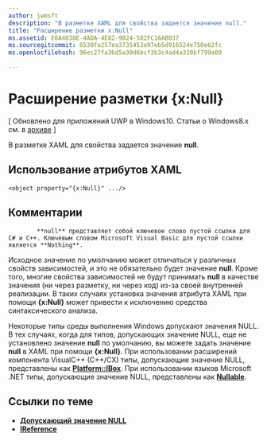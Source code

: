 ```yaml
---
author: jwmsft
description: "В разметке XAML для свойства задается значение null."
title: "Расширение разметки x:Null"
ms.assetid: E6A4038E-4ADA-4E82-9824-582FC16AB037
ms.sourcegitcommit: 6530fa257ea3735453a97eb5d916524e750e62fc
ms.openlocfilehash: 96ec27fa36d5a30d6bcf3b3c4ad4a330bf799a09

---
```


# Расширение разметки {x:Null}

\[ Обновлено для приложений UWP в Windows10. Статьи о Windows8.x см. в [архиве](http://go.microsoft.com/fwlink/p/?linkid=619132) \]

В разметке XAML для свойства задается значение **null**.

## Использование атрибутов XAML

``` syntax
<object property="{x:Null}" .../>
```

## Комментарии


            **null** представляет собой ключевое слово пустой ссылки для C# и C++. Ключевым словом Microsoft Visual Basic для пустой ссылки является **Nothing**.

Исходное значение по умолчанию может отличаться у различных свойств зависимостей, и это не обязательно будет значение **null**. Кроме того, многие свойства зависимостей не будут принимать **null** в качестве значения (ни через разметку, ни через код) из-за своей внутренней реализации. В таких случаях установка значения атрибута XAML при помощи **{x:Null}** может привести к исключению средства синтаксического анализа.

Некоторые типы среды выполнения Windows допускают значения NULL. В тех случаях, когда для типов, допускающих значение NULL, еще не установлено значение **null** по умолчанию, вы можете задать значение **null** в XAML при помощи **{x:Null}**. При использовании расширений компонента VisualC++ (C++/CX) типы, допускающие значение NULL, представлены как [**Platform::IBox<T>**](https://msdn.microsoft.com/library/windows/apps/xaml/jj606120.aspx). При использовании языков Microsoft .NET типы, допускающие значение NULL, представлены как [**Nullable<T>**](https://msdn.microsoft.com/library/windows/apps/xaml/b3h38hb0.aspx).

## Ссылки по теме

* [**Допускающий значение NULL<T>**](https://msdn.microsoft.com/library/windows/apps/xaml/b3h38hb0.aspx)
* [**IReference<T>**](https://msdn.microsoft.com/library/windows/apps/br225864)
 




<!--HONumber=Jun16_HO4-->


